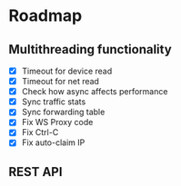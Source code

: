 # Roadmap

## Multithreading functionality

- [x] Timeout for device read
- [x] Timeout for net read
- [x] Check how async affects performance
- [x] Sync traffic stats
- [x] Sync forwarding table
- [x] Fix WS Proxy code
- [x] Fix Ctrl-C
- [x] Fix auto-claim IP

## REST API
